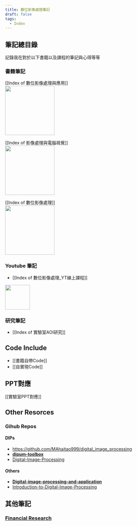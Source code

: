 ```yaml
---
title: 數位影像處理筆記
draft: false
tags:
  - Index
---
```

## 筆記總目錄
記錄我在對於以下書籍以及課程的筆記與心得等等

### 書籍筆記
[[Index of 數位影像處理與應用]]<br>
<img src="https://cf-assets1.tenlong.com.tw/images/70698/medium/EU31214.jpg" style="width:10rem">

 [[Index of 影像處理與電腦視覺]]<br>
<img src="https://faculty.csie.ntust.edu.tw/~klchung/images/IPCV_2015_book_pic.jpg" style="width:10rem">

[[Index of 數位影像處理]]<br>
<img src="https://cf-assets1.tenlong.com.tw/images/46846/medium/21011193731087_469_m.jpg" style="width:10rem">

### Youtube 筆記
- [[Index of 數位影像處理_YT線上課程]]<br>
<img src="https://yt3.ggpht.com/ytc/AIdro_mkOYLduOXRYz2w-PGZIaXi4CM1EERKy3bFrGQB_NzR1pqY=s48-c-k-c0x00ffffff-no-rj" style="width:5rem">


### 研究筆記
- [[Index of 實驗室AOI研究]]

## Code Include
- [[書籍自帶Code]]
- [[自實現Code]]

## PPT對應
[[實驗室PPT對應]]

## Other Resorces
### Gihub Repos
#### DIPs
- https://github.com/MAhaitao999/digital_image_processing
- **[dipum-toolbox](https://github.com/dipum/dipum-toolbox)**
- [Digital-Image-Processing](https://github.com/webzhuce07/Digital-Image-Processing)

#### Others
- **[Digital-image-processing-and-application](https://github.com/Fafa-DL/Digital-image-processing-and-application)**
- [Introduction-to-Digital-Image-Processing](https://github.com/Wilson-ZheLin/Introduction-to-Digital-Image-Processing)

## 其他筆記
### [Financial Research](https://echoslayer.github.io/Financial-Research/)
